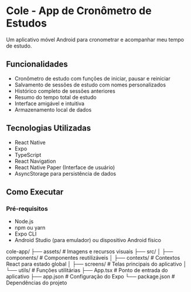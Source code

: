 # Cole - App de Cronômetro de Estudos

Um aplicativo móvel Android para cronometrar e acompanhar meu tempo de estudo.

## Funcionalidades

- Cronômetro de estudo com funções de iniciar, pausar e reiniciar
- Salvamento de sessões de estudo com nomes personalizados
- Histórico completo de sessões anteriores
- Resumo do tempo total de estudo
- Interface amigável e intuitiva
- Armazenamento local de dados

## Tecnologias Utilizadas

- React Native
- Expo
- TypeScript
- React Navigation
- React Native Paper (Interface de usuário)
- AsyncStorage para persistência de dados

## Como Executar

### Pré-requisitos

- Node.js
- npm ou yarn
- Expo CLI
- Android Studio (para emulador) ou dispositivo Android físico

cole-app/
├── assets/             # Imagens e recursos visuais
├── src/
│   ├── components/     # Componentes reutilizáveis
│   ├── contexts/       # Contextos React para estado global
│   ├── screens/        # Telas principais do aplicativo
│   └── utils/          # Funções utilitárias
├── App.tsx             # Ponto de entrada do aplicativo
├── app.json            # Configuração do Expo
└── package.json        # Dependências do projeto
``` 